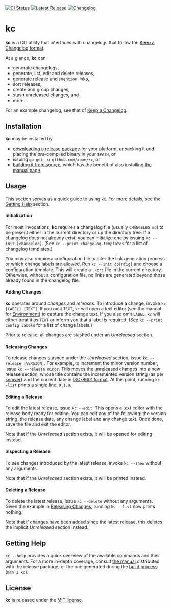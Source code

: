 [![CI Status](https://img.shields.io/github/workflow/status/xuoe/kc/CI?style=flat-square)](https://github.com/xuoe/kc/actions?query=workflow:CI)
[![Latest Release](https://img.shields.io/github/v/release/xuoe/kc?style=flat-square)](https://github.com/xuoe/kc/releases/latest)
[![Changelog](https://img.shields.io/badge/changelog-latest-blue?style=flat-square)](CHANGELOG.md)

# kc

__kc__ is a CLI utility that interfaces with changelogs that follow the [Keep
a Changelog format](https://keepachangelog.com/en/1.0.0/).

At a glance, __kc__ can

* generate changelogs,
* generate, list, edit and delete releases,
* generate release and `@mention` links,
* sort releases,
* create and group changes,
* stash unreleased changes, and
* more...

For an example changelog, see that of [Keep
a Changelog](https://github.com/olivierlacan/keep-a-changelog/blob/master/CHANGELOG.md).

## Installation

__kc__ may be installed by

- [downloading a release package](https://github.com/xuoe/kc/releases/latest)
  for your platform, unpacking it and placing the pre-compiled binary in your
  `$PATH`, or
- issuing `go get -u github.com/xuoe/kc`, or
- [building it from source](./BUILD.md), which has the benefit of also
  installing [the manual page](./MANUAL.adoc).

## Usage

This section serves as a quick guide to using `kc`. For more details, see the
[Getting Help](#getting-help) section.

#### Initialization

For most invocations, __kc__ requires a changelog file (usually `CHANGELOG.md`)
to be present either in the current directory or up the directory tree. If
a changelog does not already exist, you can initialize one by issuing `kc
--init [changelog]`. (See `kc --print changelog.templates` for a list of
changelog templates.)

You may also require a configuration file to alter the link generation process
or which change labels are allowed. Run `kc --init co[nfig]` and choose
a configuration template. This will create a `.kcrc` file in the current
directory. Otherwise, without a configuration file, no links are generated
beyond those already found in the changelog file.

#### Adding Changes

__kc__ operates around _changes_ and _releases_. To introduce a change, invoke
`kc [LABEL] [TEXT]`. If you omit `TEXT`, `kc` will open a text editor (see the
manual for [Environment](./MANUAL.adoc#Environment)) to capture the change text.
If you also omit `LABEL`, `kc` will either treat it as `TEXT` or inform you
that a label is required. (See `kc --print config.labels` for a list of change
labels.)

Prior to release, all changes are stashed under an _Unreleased_ section.

#### Releasing Changes

To release changes stashed under the _Unreleased_ section, issue `kc --release
[VERSION]`. For example, to increment the minor version number, issue `kc
--release minor`. This moves the unreleased changes into a new release section,
whose title contains the incremented version string (as per
[semver](https://semver.org/spec/v2.0.0)) and the current date in [ISO-8601
format](https://en.wikipedia.org/wiki/ISO_8601). At this point, running `kc
--list` prints a single line: `0.1.0`.

#### Editing a Release

To edit the latest release, issue `kc --edit`. This opens a text editor with
the release body ready for editing. You can edit any of the following: the
version string, the release date, any change label and any change text.
Once done, save the file and exit the editor.

Note that if the _Unreleased_ section exists, it will be opened for editing
instead.

#### Inspecting a Release

To see changes introduced by the latest release, invoke `kc --show` without any
arguments.

Note that if the _Unreleased_ section exists, it will be printed instead.

#### Deleting a Release

To delete the latest release, issue `kc --delete` without any arguments. Given
the example in [Releasing Changes](#releasing-changes), running `kc --list` now
prints nothing.

Note that if changes have been added since the latest release, this deletes the
implicit _Unreleased_ section instead.

## Getting Help

`kc --help` provides a quick overview of the available commands and their
arguments. For a more in-depth coverage, consult [the manual](./MANUAL.adoc)
distributed with the release package, or the one generated during the [build
process](./BUILD.md) (`man 1 kc`).

## License

__kc__ is released under the [MIT license](./LICENSE.md).
